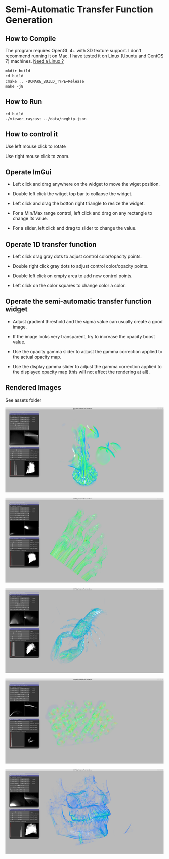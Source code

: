 # Semi-Automatic Transfer Function Generation #

## How to Compile ##

The program requires OpenGL 4+ with 3D texture support. I don't recommend running it on Mac. I have tested it on Linux (Ubuntu and CentOS 7) machines. [Need a Linux ?](HELPME.md)

```
mkdir build
cd build
cmake .. -DCMAKE_BUILD_TYPE=Release
make -j8
```

## How to Run ##

```
cd build
./viewer_raycast ../data/neghip.json
```

## How to control it ##

Use left mouse click to rotate 

Use right mouse click to zoom.

## Operate ImGui ##

* Left click and drag anywhere on the widget to move the wiget position.

* Double left click the witget top bar to collapse the widget.

* Left click and drag the botton right triangle to resize the widget.

* For a Min/Max range control, left click and drag on any rectangle to change its value. 

* For a slider, left click and drag to slider to change the value.

## Operate 1D transfer function ##

* Left click drag gray dots to adjust control color/opacity points.

* Double right click gray dots to adjust control color/opacity points.

* Double left click on empty area to add new control points.

* Left click on the color squares to change color a color.

## Operate the semi-automatic transfer function widget ##

* Adjust gradient threshold and the sigma value can usually create a good image.

* If the image looks very transparent, try to increase the opacity boost value.

* Use the opacity gamma slider to adjust the gamma correction applied to the actual opacity map.

* Use the display gamma slider to adjust the gamma correction applied to the displayed opacity map (this will not affect the rendering at all).

## Rendered Images ##

See assets folder

![alt text](assets/csafe.png "csafe")

![alt text](assets/foot.png "foot")

![alt text](assets/lobster.png "lobster")

![alt text](assets/silicium.png "silicium")

![alt text](assets/skull.png "skull")
